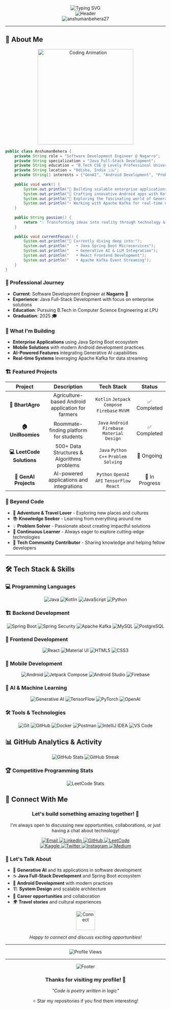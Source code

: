 <div align="center">
  <img src="https://readme-typing-svg.herokuapp.com?font=Fira+Code&pause=1000&color=2F81F7&center=true&vCenter=true&width=500&lines=Hi+%F0%9F%91%8B%2C+I'm+Anshuman+Behera;Software+Development+Engineer+%40+Nagarro;Java+Full-Stack+Developer;Passionate+Android+Developer;GenAI+Enthusiast+%26+Innovator" alt="Typing SVG" />
</div>

<div align="center">
  <img src="https://capsule-render.vercel.app/api?type=waving&color=gradient&customColorList=6,11,20&height=200&section=header&text=Anshuman%20Behera&fontSize=50&fontAlignY=40&desc=Building%20the%20Future%20with%20Code&descAlignY=55&descAlign=50" alt="Header" />
</div>

<div align="center">
  <img src="https://github-profile-trophy.vercel.app/?username=anshumanbehera27&theme=radical&no-frame=true&row=1&column=7&margin-w=15&margin-h=15" alt="anshumanbehera27" />
</div>

---

## 🚀 About Me

<div align="center">
  <img src="https://media.giphy.com/media/L1R1tvI9svkIWwpVYr/giphy.gif" width="300" alt="Coding Animation"/>
</div>

```java
public class AnshumanBehera {
    private String role = "Software Development Engineer @ Nagarro";
    private String specialization = "Java Full-Stack Development";
    private String education = "B.Tech CSE @ Lovely Professional University (2025)";
    private String location = "Odisha, India 🇮🇳";
    private String[] interests = {"GenAI", "Android Development", "Problem Solving"};
    
    public void work() {
        System.out.println("🚀 Building scalable enterprise applications with Java & Spring Boot");
        System.out.println("📱 Crafting innovative Android apps with Kotlin & Jetpack Compose");
        System.out.println("🤖 Exploring the fascinating world of Generative AI & Machine Learning");
        System.out.println("⚡ Working with Apache Kafka for real-time data streaming");
    }
    
    public String passion() {
        return "💡 Transforming ideas into reality through technology & continuous learning";
    }
    
    public void currentFocus() {
        System.out.println("🎯 Currently diving deep into:");
        System.out.println("   • Java Spring Boot Microservices");
        System.out.println("   • Generative AI & LLM Integration");
        System.out.println("   • React Frontend Development");
        System.out.println("   • Apache Kafka Event Streaming");
    }
}
```

### 💼 Professional Journey
- **Current**: Software Development Engineer at **Nagarro** 🏢
- **Experience**: Java Full-Stack Development with focus on enterprise solutions
- **Education**: Pursuing B.Tech in Computer Science Engineering at LPU
- **Graduation**: 2025 🎓

### 🎯 What I'm Building
- **Enterprise Applications** using Java Spring Boot ecosystem
- **Mobile Solutions** with modern Android development practices
- **AI-Powered Features** integrating Generative AI capabilities
- **Real-time Systems** leveraging Apache Kafka for data streaming

### 🏗️ Featured Projects

<div align="center">

| Project | Description | Tech Stack | Status |
|:---:|:---:|:---:|:---:|
| **🌾 BhartAgro** | Agriculture-based Android application for farmers | `Kotlin` `Jetpack Compose` `Firebase` `MVVM` | ✅ Completed |
| **🏠 UniRoomies** | Roommate-finding platform for students | `Java` `Android` `Firebase` `Material Design` | ✅ Completed |
| **💻 LeetCode Solutions** | 500+ Data Structures & Algorithms problems | `Java` `Python` `C++` `Problem Solving` | 🔄 Ongoing |
| **🤖 GenAI Projects** | AI-powered applications and integrations | `Python` `OpenAI API` `TensorFlow` `React` | 🚧 In Progress |

</div>

### 🌟 Beyond Code
- 🧳 **Adventure & Travel Lover** - Exploring new places and cultures
- 📚 **Knowledge Seeker** - Learning from everything around me
- 💡 **Problem Solver** - Passionate about creating impactful solutions
- 🎯 **Continuous Learner** - Always eager to explore cutting-edge technologies
- 🌱 **Tech Community Contributor** - Sharing knowledge and helping fellow developers

---

## 🛠️ Tech Stack & Skills

### 💻 Programming Languages
<div align="center">
  <img src="https://img.shields.io/badge/Java-ED8B00?style=for-the-badge&logo=java&logoColor=white" alt="Java" />
  <img src="https://img.shields.io/badge/Kotlin-0095D5?style=for-the-badge&logo=kotlin&logoColor=white" alt="Kotlin" />
  <img src="https://img.shields.io/badge/JavaScript-F7DF1E?style=for-the-badge&logo=javascript&logoColor=black" alt="JavaScript" />
  <img src="https://img.shields.io/badge/Python-3776AB?style=for-the-badge&logo=python&logoColor=white" alt="Python" />
</div>

### 🏗️ Backend Development
<div align="center">
  <img src="https://img.shields.io/badge/Spring_Boot-6DB33F?style=for-the-badge&logo=spring-boot&logoColor=white" alt="Spring Boot" />
  <img src="https://img.shields.io/badge/Spring_Security-6DB33F?style=for-the-badge&logo=spring-security&logoColor=white" alt="Spring Security" />
  <img src="https://img.shields.io/badge/Apache_Kafka-231F20?style=for-the-badge&logo=apache-kafka&logoColor=white" alt="Apache Kafka" />
  <img src="https://img.shields.io/badge/MySQL-00000F?style=for-the-badge&logo=mysql&logoColor=white" alt="MySQL" />
  <img src="https://img.shields.io/badge/PostgreSQL-316192?style=for-the-badge&logo=postgresql&logoColor=white" alt="PostgreSQL" />
</div>

### 🎨 Frontend Development
<div align="center">
  <img src="https://img.shields.io/badge/React-20232A?style=for-the-badge&logo=react&logoColor=61DAFB" alt="React" />
  <img src="https://img.shields.io/badge/Material_UI-0081CB?style=for-the-badge&logo=material-ui&logoColor=white" alt="Material UI" />
  <img src="https://img.shields.io/badge/HTML5-E34F26?style=for-the-badge&logo=html5&logoColor=white" alt="HTML5" />
  <img src="https://img.shields.io/badge/CSS3-1572B6?style=for-the-badge&logo=css3&logoColor=white" alt="CSS3" />
 
</div>

### 📱 Mobile Development
<div align="center">
  <img src="https://img.shields.io/badge/Android-3DDC84?style=for-the-badge&logo=android&logoColor=white" alt="Android" />
  <img src="https://img.shields.io/badge/Jetpack_Compose-4285F4?style=for-the-badge&logo=jetpack-compose&logoColor=white" alt="Jetpack Compose" />
  <img src="https://img.shields.io/badge/Android_Studio-3DDC84?style=for-the-badge&logo=android-studio&logoColor=white" alt="Android Studio" />
  <img src="https://img.shields.io/badge/Firebase-FFCA28?style=for-the-badge&logo=firebase&logoColor=black" alt="Firebase" />
</div>

### 🤖 AI & Machine Learning
<div align="center">
  <img src="https://img.shields.io/badge/Generative_AI-FF6B6B?style=for-the-badge&logo=openai&logoColor=white" alt="Generative AI" />
  <img src="https://img.shields.io/badge/TensorFlow-FF6F00?style=for-the-badge&logo=tensorflow&logoColor=white" alt="TensorFlow" />
  <img src="https://img.shields.io/badge/PyTorch-EE4C2C?style=for-the-badge&logo=pytorch&logoColor=white" alt="PyTorch" />
  <img src="https://img.shields.io/badge/OpenAI-412991?style=for-the-badge&logo=openai&logoColor=white" alt="OpenAI" />
</div>

### 🛠️ Tools & Technologies
<div align="center">
  <img src="https://img.shields.io/badge/Git-F05032?style=for-the-badge&logo=git&logoColor=white" alt="Git" />
  <img src="https://img.shields.io/badge/GitHub-100000?style=for-the-badge&logo=github&logoColor=white" alt="GitHub" />
  <img src="https://img.shields.io/badge/Docker-2496ED?style=for-the-badge&logo=docker&logoColor=white" alt="Docker" />
  <img src="https://img.shields.io/badge/Postman-FF6C37?style=for-the-badge&logo=postman&logoColor=white" alt="Postman" />
  <img src="https://img.shields.io/badge/IntelliJ_IDEA-000000?style=for-the-badge&logo=intellij-idea&logoColor=white" alt="IntelliJ IDEA" />
  <img src="https://img.shields.io/badge/VS_Code-007ACC?style=for-the-badge&logo=visual-studio-code&logoColor=white" alt="VS Code" />
</div>


## 📊 GitHub Analytics & Activity

<div align="center">
  <img src="https://github-readme-stats.vercel.app/api?username=anshumanbehera27&show_icons=true&theme=radical&hide_border=true&count_private=true&include_all_commits=true" alt="GitHub Stats" />
  <img src="https://github-readme-streak-stats.herokuapp.com/?user=anshumanbehera27&theme=radical&hide_border=true&stroke=0000&background=0D1117&ring=5BCDEC&fire=5BCDEC&currStreakNum=5BCDEC&sideNums=5BCDEC&currStreakLabel=5BCDEC&sideLabels=5BCDEC&dates=5BCDEC" alt="GitHub Streak" />
</div>

### 🏆 Competitive Programming Stats

<div align="center">
  <img src="https://leetcode.card.workers.dev/?username=anshuman_behera&theme=dark&font=baloo&extension=activity" alt="LeetCode Stats" />
</div>

## 🤝 Connect With Me

<div align="center">
  <h3>Let's build something amazing together! 🚀</h3>
  <p>I'm always open to discussing new opportunities, collaborations, or just having a chat about technology!</p>
</div>

<div align="center">
  <a href="mailto:beheraanshuman9@gmail.com">
    <img src="https://img.shields.io/badge/Email-D14836?style=for-the-badge&logo=gmail&logoColor=white" alt="Email" />
  </a>
  <a href="https://www.linkedin.com/in/anshuman-b-b863841ba/">
    <img src="https://img.shields.io/badge/LinkedIn-0077B5?style=for-the-badge&logo=linkedin&logoColor=white" alt="LinkedIn" />
  </a>
  <a href="https://github.com/anshumanbehera27">
    <img src="https://img.shields.io/badge/GitHub-100000?style=for-the-badge&logo=github&logoColor=white" alt="GitHub" />
  </a>
  <a href="https://leetcode.com/anshuman_behera/">
    <img src="https://img.shields.io/badge/LeetCode-FFA116?style=for-the-badge&logo=leetcode&logoColor=white" alt="LeetCode" />
  </a>
</div>

<div align="center">
  <a href="https://www.kaggle.com/anshumanbehera27">
    <img src="https://img.shields.io/badge/Kaggle-20BEFF?style=for-the-badge&logo=kaggle&logoColor=white" alt="Kaggle" />
  </a>
  <a href="https://twitter.com/@anshuma13668129">
    <img src="https://img.shields.io/badge/Twitter-1DA1F2?style=for-the-badge&logo=twitter&logoColor=white" alt="Twitter" />
  </a>
  <a href="https://www.instagram.com/anshuman_behera/">
    <img src="https://img.shields.io/badge/Instagram-E4405F?style=for-the-badge&logo=instagram&logoColor=white" alt="Instagram" />
  </a>
  <a href="https://medium.com/@anshumanbehera">
    <img src="https://img.shields.io/badge/Medium-12100E?style=for-the-badge&logo=medium&logoColor=white" alt="Medium" />
  </a>
</div>

### 💬 Let's Talk About
- 🤖 **Generative AI** and its applications in software development
- ☕ **Java Full-Stack Development** and Spring Boot ecosystem
- 📱 **Android Development** with modern practices
- 🏗️ **System Design** and scalable architecture
- 🚀 **Career opportunities** and collaboration
- 🌍 **Travel stories** and cultural experiences

<div align="center">
  <img src="https://media.giphy.com/media/LnQjpWaON8nhr21vNW/giphy.gif" width="60" alt="Connect" />
  <p><em>Happy to connect and discuss exciting opportunities!</em></p>
</div>

---

<div align="center">
  <img src="https://komarev.com/ghpvc/?username=anshumanbehera27&label=Profile%20views&color=0e75b6&style=flat" alt="Profile Views" />
</div>

---

<div align="center">
  <img src="https://capsule-render.vercel.app/api?type=waving&color=gradient&customColorList=6,11,20&height=100&section=footer" alt="Footer" />
</div>

<div align="center">
  <h3>Thanks for visiting my profile! 👋</h3>
  <p><em>"Code is poetry written in logic"</em></p>
  <p>⭐ Star my repositories if you find them interesting!</p>
</div>


